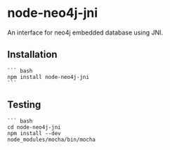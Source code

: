 # node-neo4j-jni

An interface for neo4j embedded database using JNI.

## Installation

    ``` bash
    npm install node-neo4j-jni
    ```

## Testing

    ``` bash
    cd node-neo4j-jni
    npm install --dev
    node_modules/mocha/bin/mocha